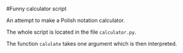 #Funny calculator script

An attempt to make a Polish notation calculator.

The whole script is located in the file `calculator.py`.

The function `calulate` takes one argument which is then interpreted. 
